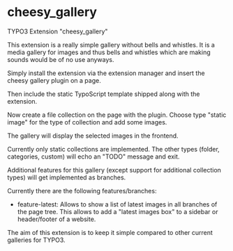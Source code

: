 # cheesy_gallery
TYPO3 Extension "cheesy_gallery"

This extension is a really simple gallery without bells and whistles. It is a media gallery for images and thus bells and whistles which are making sounds would be of no use anyways.

Simply install the extension via the extension manager and insert the cheesy gallery plugin on a page.

Then include the static TypoScript template shipped along with the extension.

Now create a file collection on the page with the plugin. Choose type "static image" for the type of collection and add some images.

The gallery will display the selected images in the frontend.

Currently only static collections are implemented. The other types (folder, categories, custom) will echo an "TODO" message and exit.

Additional features for this gallery (except support for additional collection types) will get implemented as branches.

Currently there are the following features/branches:
 * feature-latest: Allows to show a list of latest images in all branches of the page tree.
   This allows to add a "latest images box" to a sidebar or header/footer of a website.

 The aim of this extension is to keep it simple compared to other current galleries for TYPO3.

